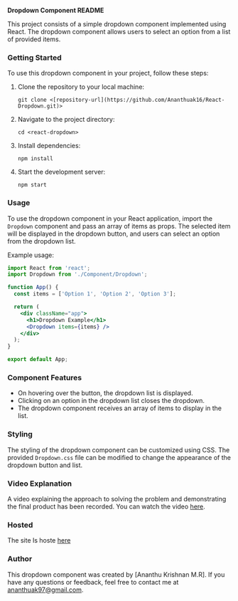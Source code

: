 **Dropdown Component README**

This project consists of a simple dropdown component implemented using React. The dropdown component allows users to select an option from a list of provided items.

### Getting Started

To use this dropdown component in your project, follow these steps:

1. Clone the repository to your local machine:

   ```
   git clone <[repository-url](https://github.com/Ananthuak16/React-Dropdown.git)>
   ```

2. Navigate to the project directory:

   ```
   cd <react-dropdown>
   ```

3. Install dependencies:

   ```
   npm install
   ```

4. Start the development server:

   ```
   npm start
   ```

### Usage

To use the dropdown component in your React application, import the `Dropdown` component and pass an array of items as props. The selected item will be displayed in the dropdown button, and users can select an option from the dropdown list.

Example usage:

```jsx
import React from 'react';
import Dropdown from './Component/Dropdown';

function App() {
  const items = ['Option 1', 'Option 2', 'Option 3'];

  return (
    <div className="app">
      <h1>Dropdown Example</h1>
      <Dropdown items={items} />
    </div>
  );
}

export default App;
```

### Component Features

- On hovering over the button, the dropdown list is displayed.
- Clicking on an option in the dropdown list closes the dropdown.
- The dropdown component receives an array of items to display in the list.

### Styling

The styling of the dropdown component can be customized using CSS. The provided `Dropdown.css` file can be modified to change the appearance of the dropdown button and list.

### Video Explanation

A video explaining the approach to solving the problem and demonstrating the final product has been recorded. You can watch the video [here](<https://drive.google.com/file/d/1W-1FLimNk4BMxZSMXBmg8fY_QC_rVQ4E/view?usp=drive_link>).

### Hosted

The site Is hoste [here](<https://6633b7490b026a0b8840a7d9--silver-sopapillas-45a58e.netlify.app/>)

### Author

This dropdown component was created by [Ananthu Krishnan M.R]. If you have any questions or feedback, feel free to contact me at ananthuak97@gmail.com.
